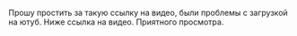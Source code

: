 Прошу простить за такую ссылку на видео, были проблемы с загрузкой на ютуб.
Ниже ссылка на видео. Приятного просмотра.
